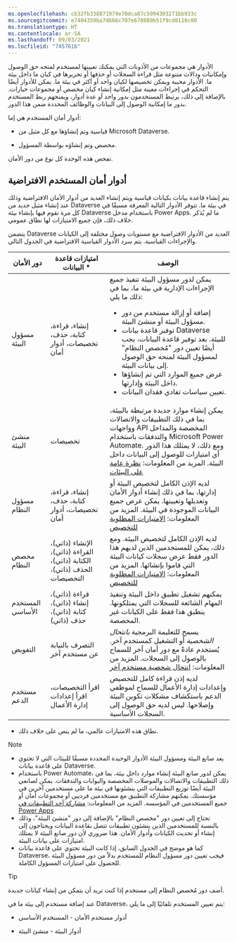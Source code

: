 ```yaml
---
ms.openlocfilehash: cb32fb338871979e70dca87c5994303271bb933c
ms.sourcegitcommit: e7404359ba7d666c707e678889b51f9cd0110c00
ms.translationtype: HT
ms.contentlocale: ar-SA
ms.lasthandoff: 09/03/2021
ms.locfileid: "7457616"
---
```

الأدوار هي مجموعات من الأذونات التي يمكنك تعيينها لمستخدم لمنحه حق الوصول وإمكانيات ودالات متنوعة مثل قراءة السجلات أو حذفها أو تحريرها في كيان ما داخل بيئة ما. الأدوار محببة ويمكن تخصيصها لكيان واحد أو أكثر في بيئة ما.
يمكن للأدوار أيضًا التحكم في إجراءات معينة مثل إمكانية إنشاء كيان مخصص أو مجموعات خيارات. بالإضافة إلى ذلك، يرتبط المستخدمون بدور واحد أو عدة أدوار، ويمنحهم ربط المستخدم بدور ما إمكانية الوصول إلى البيانات والوظائف المحددة ضمن هذا الدور.

أدوار أمان المستخدم هي إما:

-   قياسية وتم إنشاؤها مع كل مثيل من Microsoft Dataverse.

-   مخصص وتم إنشاؤه بواسطة المسؤول.

تفحص هذه الوحدة كل نوع من دور الأمان.

## <a name="default-user-security-roles"></a>أدوار أمان المستخدم الافتراضية

يتم إنشاء قاعدة بيانات بكيانات قياسية ويتم إنشاء العديد من أدوار الأمان الافتراضية وذلك عند إنشاء مثيل جديد من Dataverse في بيئة ما. تتوفر الأدوار التالية المعرفة مسبقًا في كل مرة تقوم فيها بإنشاء بيئة Dataverse باستخدام مدخل Power Apps. ما لم يُذكر خلاف ذلك، فإن جميع الامتيازات لها نطاق عمومي.

يتضمن Dataverse العديد من الأدوار الافتراضية مع مستويات وصول مختلفة إلى الكيانات والإجراءات القياسية. يتم سرد الأدوار القياسية الافتراضية في الجدول التالي.

| دور الأمان  | امتيازات قاعدة البيانات *  | الوصف |
|---------|---------|---------|
| مسؤول البيئة     |  إنشاء، قراءة، كتابة، حذف، تخصيصات، أدوار أمان       | يمكن لدور مسؤول البيئة تنفيذ جميع الإجراءات الإدارية في بيئة ما، بما في ذلك ما يلي: <br /><ul><li>إضافة أو إزالة مستخدم من دور مسؤول البيئة أو منشئ البيئة.</li><li>توفير قاعدة بيانات Dataverse للبيئة. بعد توفير قاعدة البيانات، يجب أيضًا تعيين دور "مُخصص النظام" لمسؤول البيئة لمنحه حق الوصول إلى بيانات البيئة.</li><li>عرض جميع الموارد التي تم إنشاؤها داخل البيئة وإدارتها.</li><li>تعيين سياسات تفادي فقدان البيانات. 
| منشئ البيئة     |  تخصيصات       | يمكن إنشاء موارد جديدة مرتبطة بالبيئة، بما في ذلك التطبيقات والاتصالات وواجهات API المخصصة والمداخل والتدفقات باستخدام Microsoft Power Automate. ومع ذلك، لا يمتلك هذا الدور أي امتيازات للوصول إلى البيانات داخل البيئة. المزيد من المعلومات: [نظرة عامة على البيئات](/power-platform/admin/environments-overview/?azure-portal=true)        |
| مسؤول النظام     |  إنشاء، قراءة، كتابة، حذف، تخصيصات، أدوار أمان       | لديه الإذن الكامل لتخصيص البيئة أو إدارتها، بما في ذلك إنشاء أدوار الأمان وتعديلها وتعيينها. يمكن عرض جميع البيانات الموجودة في البيئة. المزيد من المعلومات: [الامتيازات المطلوبة للتخصيص](/dynamics365/customer-engagement/customize/privileges-required-customization/?azure-portal=true)        |
| مخصص النظام     | الإنشاء (ذاتي)، القراءة (ذاتي)، الكتابة (ذاتي)، الحذف (ذاتي)، التخصيصات         | لديه الإذن الكامل لتخصيص البيئة. ومع ذلك، يمكن للمستخدمين الذين لديهم هذا الدور فقط عرض سجلات كيانات البيئة التي قاموا بإنشائها. المزيد من المعلومات: [الامتيازات المطلوبة للتخصيص](/dynamics365/customer-engagement/customize/privileges-required-customization/?azure-portal=true)        |
| المستخدم الأساسي     |  قراءة (ذاتي)، إنشاء (ذاتي)، كتابة (ذاتي)، حذف (ذاتي)       | يمكنهم تشغيل تطبيق داخل البيئة وتنفيذ المهام الشائعة للسجلات التي يمتلكونها. ينطبق هذا فقط على الكيانات غير المخصصة.    |
| التفويض     | التصرف بالنيابة عن مستخدم آخر        | يسمح للتعليمة البرمجية *بانتحال الشخصية* أو التشغيل كمستخدم آخر.  يُستخدم عادةً مع دور أمان آخر للسماح بالوصول إلى السجلات. المزيد من المعلومات: [انتحال شخصية مستخدم آخر](/powerapps/developer/common-data-service/impersonate-another-user/?azure-portal=true)        |
| مستخدم الدعم | اقرأ التخصيصات، اقرأ إعدادات إدارة الأعمال      | لديه إذن قراءة كامل للتخصيص وإعدادات إدارة الأعمال للسماح لموظفي الدعم باستكشاف مشكلات تكوين البيئة وإصلاحها. ليس لديه حق الوصول إلى السجلات الأساسية.      |

* نطاق هذه الامتيازات عالمي، ما لم ينص على خلاف ذلك.

> [!NOTE]
> - يعد صانع البيئة ومسؤول البيئة الأدوار الوحيدة المحددة مسبقًا للبيئات التي لا تحتوي على قاعدة بيانات Dataverse. 
> - باستخدام Power Automate، يمكن لدور صانع البيئة إنشاء موارد داخل بيئة، بما في ذلك التطبيقات والاتصالات والموصلات المخصصة والبوابات والتدفقات. يمكن لصانعي البيئة أيضًا توزيع التطبيقات التي ينشئونها في بيئة ما على مستخدمين آخرين في مؤسستك. يمكنهم مشاركة التطبيق مع مستخدمين فرديين أو مجموعات أمان أو جميع المستخدمين في المؤسسة. المزيد من المعلومات: [مشاركة أحد التطبيقات في Power Apps](/powerapps/maker/canvas-apps/share-app/?azure-portal=true) 
> - تحتاج إلى تعيين دور "مخصص النظام" بالإضافة إلى دور "منشئ البيئة"، وذلك بالنسبة للمستخدمين الذين ينشئون تطبيقات تتصل بقاعدة البيانات ويحتاجون إلى إنشاء أو تحديث الكيانات وأدوار الأمان. هذا ضروري لأن دور صانع البيئة لا يمتلك امتيازات على بيانات البيئة. 
> - كما هو موضح في الجدول السابق، إذا كانت البيئة تحتوي على قاعدة بيانات Dataverse، فيجب تعيين دور مسؤول النظام للمستخدم بدلاً من دور مسؤول البيئة للحصول على امتيازات المسؤول الكاملة. 

> [!TIP]
> أضف دور مُخصص النظام إلى مستخدم إذا كنت تريد أن يتمكن من إنشاء كيانات جديدة.

عند إضافة مستخدم إلى بيئة ما في Dataverse، يتم تعيين المستخدم تلقائيًا إلى ما يلي:

-   أدوار مستخدم الأمان - المستخدم الأساسي

-   أدوار البيئة - منشئ البيئة